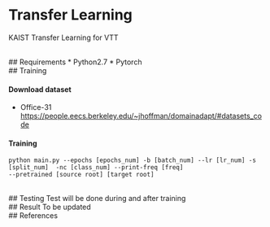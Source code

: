 # Transfer Learning
KAIST Transfer Learning for VTT


<br>
## Requirements
* Python2.7
* Pytorch

<br>
## Training

#### Download dataset
* Office-31 <https://people.eecs.berkeley.edu/~jhoffman/domainadapt/#datasets_code>

#### Training
```
python main.py --epochs [epochs_num] -b [batch_num] --lr [lr_num] -s [split_num]  -nc [class_num] --print-freq [freq]
--pretrained [source root] [target root]

```

<br>
## Testing
Test will be done during and after training

<br>
## Result
To be updated

<br>
## References
